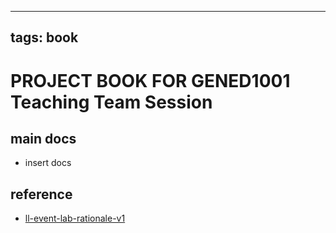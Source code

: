
---
tags: book
---

PROJECT BOOK FOR GENED1001 Teaching Team Session
===

main docs
---

- insert docs

reference
---

- [ll-event-lab-rationale-v1](/AunryFEcRm6SG8qAbHAyIw)

